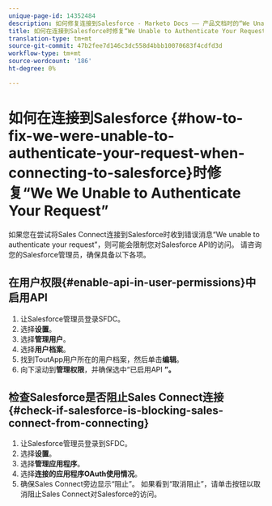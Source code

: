 ```yaml
---
unique-page-id: 14352484
description: 如何修复连接到Salesforce - Marketo Docs —— 产品文档时的“We Unable to Authenticate Your Request”
title: 如何在连接到Salesforce时修复“We Unable to Authenticate Your Request”
translation-type: tm+mt
source-git-commit: 47b2fee7d146c3dc558d4bbb10070683f4cdfd3d
workflow-type: tm+mt
source-wordcount: '186'
ht-degree: 0%

---
```



# 如何在连接到Salesforce {#how-to-fix-we-were-unable-to-authenticate-your-request-when-connecting-to-salesforce}时修复“We We Unable to Authenticate Your Request”

如果您在尝试将Sales Connect连接到Salesforce时收到错误消息“We unable to authenticate your request”，则可能会限制您对Salesforce API的访问。 请咨询您的Salesforce管理员，确保具备以下各项。

## 在用户权限{#enable-api-in-user-permissions}中启用API

1. 让Salesforce管理员登录SFDC。
1. 选择&#x200B;**设置**。
1. 选择&#x200B;**管理用户**。
1. 选择&#x200B;**用户档案**。
1. 找到ToutApp用户所在的用户档案，然后单击&#x200B;**编辑**。
1. 向下滚动到&#x200B;**管理权限**，并确保选中“已启用API **”。**

## 检查Salesforce是否阻止Sales Connect连接{#check-if-salesforce-is-blocking-sales-connect-from-connecting}

1. 让Salesforce管理员登录到SFDC。
1. 选择&#x200B;**设置**。
1. 选择&#x200B;**管理应用程序**。
1. 选择&#x200B;**连接的应用程序OAuth使用情况**。
1. 确保Sales Connect旁边显示“阻止”。 如果看到“取消阻止”，请单击按钮以取消阻止Sales Connect对Salesforce的访问。

